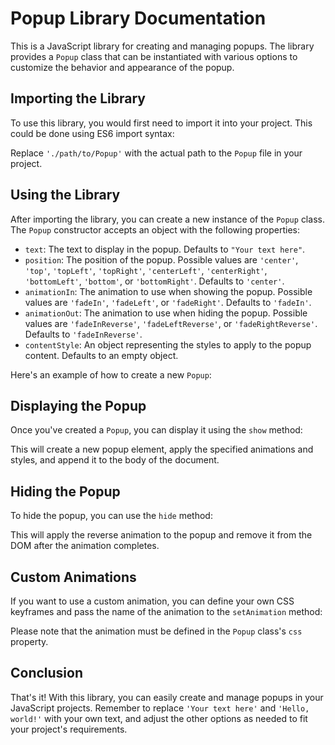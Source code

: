 # Popup Library Documentation

This is a JavaScript library for creating and managing popups. The library provides a `Popup` class that can be instantiated with various options to customize the behavior and appearance of the popup.

## Importing the Library

To use this library, you would first need to import it into your project. This could be done using ES6 import syntax:

Replace `'./path/to/Popup'` with the actual path to the `Popup` file in your project.

## Using the Library

After importing the library, you can create a new instance of the `Popup` class. The `Popup` constructor accepts an object with the following properties:

-   `text`: The text to display in the popup. Defaults to `"Your text here"`.
-   `position`: The position of the popup. Possible values are `'center'`, `'top'`, `'topLeft'`, `'topRight'`, `'centerLeft'`, `'centerRight'`, `'bottomLeft'`, `'bottom'`, or `'bottomRight'`. Defaults to `'center'`.
-   `animationIn`: The animation to use when showing the popup. Possible values are `'fadeIn'`, `'fadeLeft'`, or `'fadeRight'`. Defaults to `'fadeIn'`.
-   `animationOut`: The animation to use when hiding the popup. Possible values are `'fadeInReverse'`, `'fadeLeftReverse'`, or `'fadeRightReverse'`. Defaults to `'fadeInReverse'`.
-   `contentStyle`: An object representing the styles to apply to the popup content. Defaults to an empty object.

Here's an example of how to create a new `Popup`:

## Displaying the Popup

Once you've created a `Popup`, you can display it using the `show` method:

This will create a new popup element, apply the specified animations and styles, and append it to the body of the document.

## Hiding the Popup

To hide the popup, you can use the `hide` method:

This will apply the reverse animation to the popup and remove it from the DOM after the animation completes.

## Custom Animations

If you want to use a custom animation, you can define your own CSS keyframes and pass the name of the animation to the `setAnimation` method:

Please note that the animation must be defined in the `Popup` class's `css` property.

## Conclusion

That's it! With this library, you can easily create and manage popups in your JavaScript projects. Remember to replace `'Your text here'` and `'Hello, world!'` with your own text, and adjust the other options as needed to fit your project's requirements.
